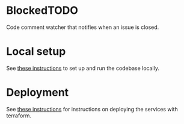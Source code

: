 # BlockedTODO
Code comment watcher that notifies when an issue is closed.

# Local setup
See [these instructions](./docs/dev_setup.md) to set up and run the codebase locally.

# Deployment
See [these instructions](./docs/deployment.md) for instructions on deploying the services with terraform.
